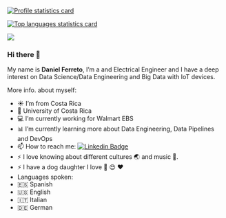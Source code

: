 [![Profile statistics card](https://github-readme-stats.vercel.app/api?username=TheRadDani&hide=issues,contribs&show_icons=true&theme=ayu-mirage)](https://github.com/TheRadDani)

[![Top languages statistics card](https://github-readme-stats.vercel.app/api/top-langs/?username=TheRadDani&hide=assembly,Tcl,TeX,cmake,emacs%20lisp,glsl,lex,m,Makefile,matlab,objective-c,openedge%20abl,perl,racket,ruby,shell,tsql,vhdl,yacc&langs_count=10&layout=compact&theme=ayu-mirage)](https://github.com/TheRadDani)

![](https://komarev.com/ghpvc/?username=TheRadDAni&color=green)

### Hi there 👋 

My name is **Daniel Ferreto**, I’m a and Electrical Engineer and I have a deep interest on Data Science/Data Engineering and Big Data with IoT devices.

More info. about myself:

- :sunny: I’m from Costa Rica 
- :school: University of Costa Rica
- :computer: I’m currently working for Walmart EBS
- :bar_chart: I’m currently learning more about Data Engineering, Data Pipelines and DevOps
- 📫 How to reach me:   [![Linkedin Badge](https://img.shields.io/badge/-DanielFerreto-0e76a8?style=flat&labelcolor=0e76a8&logo=linkedin&logoColor=white&link=https://www.linkedin.com/in/luis-daniel-ferreto-chavarr%C3%ADa-102566b1/)](https://www.linkedin.com/in/luis-daniel-ferreto-chavarr%C3%ADa-102566b1/)
- ⚡ I love knowing about different cultures :earth_asia: and music :guitar:.
- ⚡ I have a dog daughter I love :dog: :heart_eyes: :heart:
- Languages spoken:
- :es: Spanish
- :us: English
- :it: Italian 
- :de: German

